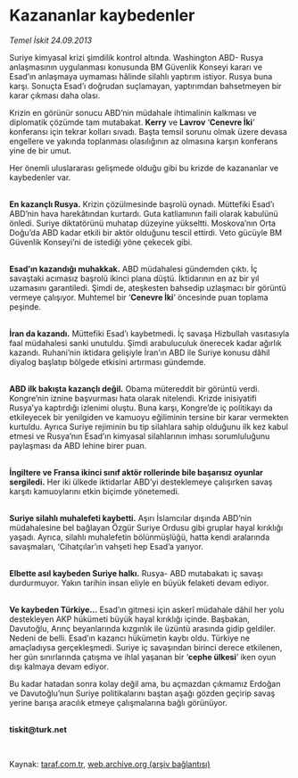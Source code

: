 # Kazananlar kaybedenler

*Temel İskit 24.09.2013*

<div class="yazi"><p>Suriye kimyasal krizi şimdilik kontrol altında. Washington ABD- Rusya anlaşmasının uygulanması konusunda BM Güvenlik Konseyi kararı ve Esad’ın anlaşmaya uymaması hâlinde silahlı yaptırım istiyor. Rusya buna karşı. Sonuçta Esad’ı doğrudan suçlamayan, yaptırımdan bahsetmeyen bir karar çıkması daha olası.</p>
<p>Krizin en görünür sonucu ABD’nin müdahale ihtimalinin kalkması ve diplomatik çözümde tam mutabakat. <b>Kerry</b> ve <b>Lavrov</b> ‘<b>Cenevre İki</b>’ konferansı için tekrar kolları sıvadı. Başta temsil sorunu olmak üzere devasa engellere ve yakında toplanması olasılığının az olmasına karşın konferans yine de bir umut.</p>
<p>Her önemli uluslararası gelişmede olduğu gibi bu krizde de kazananlar ve kaybedenler var.</p>
<p><b><br/>En kazançlı Rusya.</b> Krizin çözülmesinde başrolü oynadı. Müttefiki Esad’ı ABD’nin hava harekâtından kurtardı. Guta katliamının faili olarak kabulünü önledi. Suriye diktatörünü muhatap düzeyine yükseltti. Moskova’nın Orta Doğu’da ABD kadar etkili bir aktör olduğunu tescil ettirdi. Veto gücüyle BM Güvenlik Konseyi’ni de istediği yöne çekecek gibi.</p>
<p><b><br/>Esad’ın kazandığı muhakkak.</b> ABD müdahalesi gündemden çıktı. İç savaştaki acımasız başrolü ikinci plana düştü. İktidarının en az bir yıl uzamasını garantiledi. Şimdi de, ateşkesten bahsedip uzlaşmacı bir görüntü vermeye çalışıyor. Muhtemel bir ‘<b>Cenevre İki</b>’ öncesinde puan toplama peşinde. </p>
<p><b><br/>İran da kazandı.</b> Müttefiki Esad’ı kaybetmedi. İç savaşa Hizbullah vasıtasıyla faal müdahalesi sanki unutuldu. Şimdi arabuluculuk önerecek kadar ağırlık kazandı. Ruhani’nin iktidara gelişiyle İran’ın ABD ile  Suriye konusu dâhil diyalog başlatıp bölgede etkisini artırması gündemde.</p>
<p><b><br/>ABD ilk bakışta kazançlı değil.</b> Obama mütereddit bir görüntü verdi. Kongre’nin iznine başvurması hata olarak nitelendi. Krizde inisiyatifi Rusya’ya kaptırdığı izlenimi oluştu. Buna karşı, Kongre’de iç politikayı da etkileyecek bir yenilgiden ve kamuoyu eğiliminin tersine bir karar vermekten kurtuldu. Ayrıca Suriye rejiminin bu tip silahlara sahip olduğunu ilk kez kabul etmesi ve Rusya’nın Esad’ın kimyasal silahlarının imhası sorumluluğunu paylaşması da ABD lehine birer puan.</p>
<p><b><br/>İngiltere ve Fransa ikinci sınıf aktör rollerinde bile başarısız oyunlar sergiledi.</b> Her iki ülkede iktidarlar ABD’yi desteklemeye çalışırken savaş karşıtı kamuoylarını etkin biçimde yönetemedi.</p>
<p><b><br/>Suriye silahlı muhalefeti kaybetti.</b> Aşırı İslamcılar dışında ABD’nin müdahalesine bel bağlayan Özgür Suriye Ordusu gibi gruplar hayal kırıklığı yaşadı. Ayrıca, silahlı muhalefetin bölünmüşlüğü, hatta kendi aralarında savaşmaları, ‘Cihatçılar’ın vahşeti hep Esad’a yarıyor.</p>
<p><b><br/>Elbette asıl kaybeden Suriye halkı.</b> Rusya- ABD mutabakatı iç savaşı durdurmuyor. Yakın tarihin insan eliyle en büyük felaketi devam ediyor.</p>
<p><b><br/>Ve kaybeden Türkiye...</b> Esad’ın gitmesi için askerî müdahale dâhil her yolu destekleyen AKP hükümeti büyük hayal kırıklığı içinde. Başbakan, Davutoğlu, Arınç beyanlarında kızgınlık ile üzüntü arasında gidip geldiler. Nedeni de belli. Esad’ın kazancı hükümetin kaybı oldu. Türkiye ne amaçladıysa gerçekleşmedi. Suriye iç savaşından birinci derece etkilenen, her gün sınırlarında çatışma ve ihlal yaşanan bir ‘<b>cephe ülkesi</b>’ iken oyun dışı kalmaya devam ediyor.</p>
<p>Bu kadar hatadan sonra kolay değil ama, bu açmazdan çıkmamız Erdoğan ve Davutoğlu’nun Suriye politikalarını baştan aşağı gözden geçirip savaş yerine barışa aracılık etmeye çalışmalarına bağlı görünüyor. </p><b>
<p><br/>tiskit@turk.net</p>
<p></p></b> 
</div>

Kaynak: [taraf.com.tr](http://www.taraf.com.tr:80/temel-iskit/makale-kazananlar-kaybedenler.htm), [web.archive.org (arşiv bağlantısı)](http://web.archive.org/web/20130925210212/http://www.taraf.com.tr:80/temel-iskit/makale-kazananlar-kaybedenler.htm)
